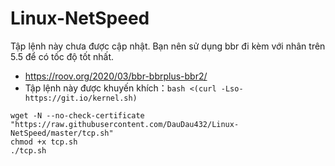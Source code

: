 # Linux-NetSpeed
Tập lệnh này chưa được cập nhật. Bạn nên sử dụng bbr đi kèm với nhân trên 5.5 để có tốc độ tốt nhất.
- https://roov.org/2020/03/bbr-bbrplus-bbr2/
- Tập lệnh này được khuyến khích：`bash <(curl -Lso- https://git.io/kernel.sh)`
```
wget -N --no-check-certificate "https://raw.githubusercontent.com/DauDau432/Linux-NetSpeed/master/tcp.sh"
chmod +x tcp.sh
./tcp.sh
```
